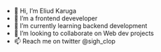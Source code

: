 - 👋 Hi, I’m Eliud Karuga
- 👀 I’m a frontend deveveloper 
- 🌱 I’m currently learning backend development
- 💞️ I’m looking to collaborate on Web dev projects 
- 📫 Reach me on twitter @sigh_clop

<!---
Mainbank5/Eliud is a ✨ special ✨ repository because its `README.md` (this file) appears on your GitHub profile.
You can click the Preview link to take a look at your changes.
--->
